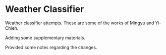# Weather Classifier
Weather classifier attempts.
These are some of the works of Mingyu and Yi-Chieh.

Adding some supplementary materials.

Provided some notes regarding the changes.
